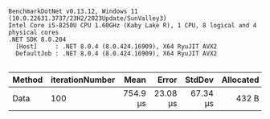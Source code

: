 ```

BenchmarkDotNet v0.13.12, Windows 11 (10.0.22631.3737/23H2/2023Update/SunValley3)
Intel Core i5-8250U CPU 1.60GHz (Kaby Lake R), 1 CPU, 8 logical and 4 physical cores
.NET SDK 8.0.204
  [Host]     : .NET 8.0.4 (8.0.424.16909), X64 RyuJIT AVX2
  DefaultJob : .NET 8.0.4 (8.0.424.16909), X64 RyuJIT AVX2


```
| Method | iterationNumber | Mean     | Error    | StdDev   | Allocated |
|------- |---------------- |---------:|---------:|---------:|----------:|
| Data   | 100             | 754.9 μs | 23.08 μs | 67.34 μs |     432 B |
